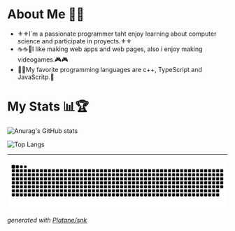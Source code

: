 # About Me 👨‍💻

- ⚜⚜I´m a passionate programmer taht enjoy learning about computer science and participate in proyects.⚜⚜
- ☕☕🧐I like making web apps and web pages, also i enjoy making videogames.🎮🎮
- 🏺🏺My favorite programming languages are c++, TypeScript and JavaScritp.🗿

# My Stats 📊🏆

![Anurag's GitHub stats](https://github-readme-stats.vercel.app/api?username=VicenteVieraG&theme=tokyonight&count_private=true&show_icons=true)

![Top Langs](https://github-readme-stats.vercel.app/api/top-langs/?username=VicenteVieraG&theme=tokyonight)

_________________________________________________________________________________________________________________________________________________________

<picture>
  <source media="(prefers-color-scheme: dark)" srcset="https://raw.githubusercontent.com/platane/platane/output/github-contribution-grid-snake-dark.svg">
  <source media="(prefers-color-scheme: light)" srcset="https://raw.githubusercontent.com/platane/platane/output/github-contribution-grid-snake.svg">
  <img alt="github contribution grid snake animation" src="https://raw.githubusercontent.com/platane/platane/output/github-contribution-grid-snake.svg">
</picture>

_generated with [Platane/snk](https://github.com/Platane/snk)_
